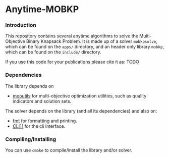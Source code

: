 # Anytime-MOBKP

### Introduction

This repository contains several anytime algorithms to solve the
Multi-Objective Binary Knapsack Problem. It is made up of a solver
`mobkpsolve`, which can be found on the `apps/` directory, and an header
only library `mobkp`, which can be found on the `include/` directory.

If you use this code for your publications please cite it as: TODO

### Dependencies

The library depends on

- [mooutils](https://github.com/adbjesus/mooutils) for multi-objective
  optimization utilities, such as quality indicators and solution sets.

The solver depends on the library (and all its dependencies) and also
on:

- [fmt](https://github.com/fmtlib/fmt) for formatting and printing.
- [CLI11](https://github.com/CLIUtils/CLI11) for the cli interface.

### Compiling/Installing

You can use `cmake` to compile/install the library and/or solver.
